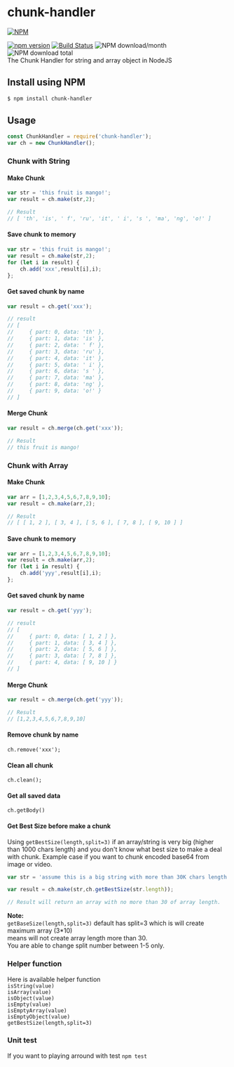 # chunk-handler
[![NPM](https://nodei.co/npm/chunk-handler.png?downloads=true&downloadRank=true&stars=true)](https://nodei.co/npm/chunk-handler/)  
  
[![npm version](https://img.shields.io/npm/v/chunk-handler.svg?style=flat-square)](https://www.npmjs.org/package/chunk-handler)
[![Build Status](https://travis-ci.org/aalfiann/chunk-handler.svg?branch=master)](https://travis-ci.org/aalfiann/chunk-handler)
![NPM download/month](https://img.shields.io/npm/dm/chunk-handler.svg)
![NPM download total](https://img.shields.io/npm/dt/chunk-handler.svg)  
The Chunk Handler for string and array object in NodeJS

## Install using NPM
```bash
$ npm install chunk-handler
```

## Usage

```javascript
const ChunkHandler = require('chunk-handler');
var ch = new ChunkHandler();
```

### Chunk with String
#### Make Chunk
```javascript
var str = 'this fruit is mango!';
var result = ch.make(str,2);

// Result
// [ 'th', 'is', ' f', 'ru', 'it', ' i', 's ', 'ma', 'ng', 'o!' ]
```

#### Save chunk to memory
```javascript
var str = 'this fruit is mango!';
var result = ch.make(str,2);
for (let i in result) {
    ch.add('xxx',result[i],i);
};
```

#### Get saved chunk by name
```javascript
var result = ch.get('xxx');

// result
// [
//     { part: 0, data: 'th' },
//     { part: 1, data: 'is' },
//     { part: 2, data: ' f' },
//     { part: 3, data: 'ru' },
//     { part: 4, data: 'it' },
//     { part: 5, data: ' i' },
//     { part: 6, data: 's ' },
//     { part: 7, data: 'ma' },
//     { part: 8, data: 'ng' },
//     { part: 9, data: 'o!' }
// ]
```

#### Merge Chunk
```javascript
var result = ch.merge(ch.get('xxx'));

// Result
// this fruit is mango!
```

### Chunk with Array
#### Make Chunk
```javascript
var arr = [1,2,3,4,5,6,7,8,9,10];
var result = ch.make(arr,2);

// Result
// [ [ 1, 2 ], [ 3, 4 ], [ 5, 6 ], [ 7, 8 ], [ 9, 10 ] ]
```

#### Save chunk to memory
```javascript
var arr = [1,2,3,4,5,6,7,8,9,10];
var result = ch.make(arr,2);
for (let i in result) {
    ch.add('yyy',result[i],i);
};
```

#### Get saved chunk by name
```javascript
var result = ch.get('yyy');

// result
// [
//     { part: 0, data: [ 1, 2 ] },
//     { part: 1, data: [ 3, 4 ] },
//     { part: 2, data: [ 5, 6 ] },
//     { part: 3, data: [ 7, 8 ] },
//     { part: 4, data: [ 9, 10 ] }
// ]
```

#### Merge Chunk
```javascript
var result = ch.merge(ch.get('yyy'));

// Result
// [1,2,3,4,5,6,7,8,9,10]
```

#### Remove chunk by name
`ch.remove('xxx');`

#### Clean all chunk
`ch.clean();`

#### Get all saved data
`ch.getBody()`

#### Get Best Size before make a chunk
Using `getBestSize(length,split=3)` if an array/string is very big (higher than 1000 chars length) and you don't know what best size to make a deal with chunk. Example case if you want to chunk encoded base64 from image or video.

```javascript
var str = 'assume this is a big string with more than 30K chars length';

var result = ch.make(str,ch.getBestSize(str.length));

// Result will return an array with no more than 30 of array length.  
```
**Note:**  
`getBaseSize(length,split=3)` default has split=3 which is will create maximum array (3*10)  
means will not create array length more than 30.  
You are able to change split number between 1-5 only.  

### Helper function
Here is available helper function  
`isString(value)`  
`isArray(value)`  
`isObject(value)`  
`isEmpty(value)`  
`isEmptyArray(value)`  
`isEmptyObject(value)`  
`getBestSize(length,split=3)`  

### Unit test
If you want to playing arround with test
`npm test`